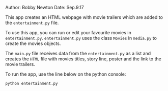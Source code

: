 Author: Bobby Newton
Date: Sep.9.17

This app creates an HTML webpage with movie trailers which are added to the `entertainment.py` file.

To use this app, you can run or edit your favourite movies in `entertainment.py`.
`entertainment.py` uses the class `Movies` in `media.py` to create the movies objects.

The `main.py` file receives data from the `entertainment.py` as a list and creates the `HTML` file with movies titles, story line, poster and the link to the movie trailers.

To run the app, use the line below on the python console:

`python entertainment.py`
